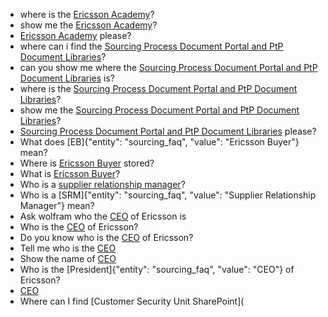 - where is the  [Ericsson Academy](sourcing_faq)?
- show me the  [Ericsson Academy](sourcing_faq)?
- [Ericsson Academy](sourcing_faq)  please?
- where can i find the [Sourcing Process Document Portal and PtP Document Libraries](sourcing_faq)?
- can you show me where the  [Sourcing Process Document Portal and PtP Document Libraries](sourcing_faq) is?
- where is the  [Sourcing Process Document Portal and PtP Document Libraries](sourcing_faq)?
- show me the  [Sourcing Process Document Portal and PtP Document Libraries](sourcing_faq)?
- [Sourcing Process Document Portal and PtP Document Libraries](sourcing_faq) please?
- What does [EB]{"entity": "sourcing_faq", "value": "Ericsson Buyer"} mean?
- Where is [Ericsson Buyer](sourcing_faq) stored?
- What is [Ericsson Buyer](sourcing_faq)?
- Who is a [supplier relationship manager](sourcing_faq)?
- Who is a [SRM]{"entity": "sourcing_faq", "value": "Supplier Relationship Manager"} mean?
- Ask wolfram who the [CEO](sourcing_faq) of Ericsson is
- Who is the [CEO](sourcing_faq) of Ericsson?
- Do you know who is the [CEO](sourcing_faq) of Ericsson?
- Tell me who is the [CEO](sourcing_faq)
- Show the name of [CEO](sourcing_faq)
- Who is the [President]{"entity": "sourcing_faq", "value": "CEO"} of Ericsson?
- [CEO](sourcing_faq)
- Where can I find [Customer Security Unit SharePoint](